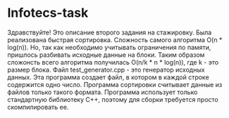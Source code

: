 # Infotecs-task
Здравствуйте! Это описание второго задания на стажировку.
Была реализована быстрая сортировка. Сложность самого алгоритма O(n * log(n)).
Но, так как необходимо учитывать ограничения по памяти, пришлось разбивать исходные данные на блоки.
Таким образом сложонсть всего алгоритма получилась O(n/k * n * log(n)), где k - это размер блока.
Файл test_generator.cpp - это генератор исходных данных. Эта программа создает файл, в котором в каждой строке содержится одно число. Программа сортировки считывает данные из файлов только такого формата.
Программа использует только стандартную библиотеку С++, поэтому для сборки требуется просто скомпилировать ее.
